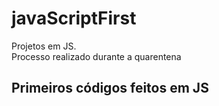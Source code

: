 # javaScriptFirst

Projetos em JS.     
Processo realizado durante a quarentena           
   
## Primeiros códigos feitos em JS       
<br> 
 
 

